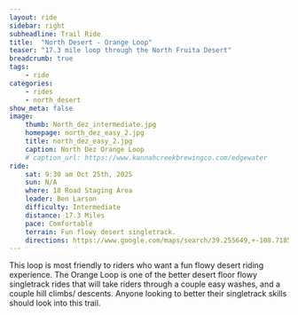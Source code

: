 ```yaml
---
layout: ride
sidebar: right
subheadline: Trail Ride
title:  "North Desert - Orange Loop"
teaser: "17.3 mile loop through the North Fruita Desert"
breadcrumb: true
tags:
    - ride
categories:
    - rides
    - north_desert
show_meta: false    
image:
    thumb: North_dez_intermediate.jpg
    homepage: north_dez_easy_2.jpg
    title: north_dez_easy_2.jpg
    caption: North Dez Orange Loop
    # caption_url: https://www.kannahcreekbrewingco.com/edgewater
ride:
    sat: 9:30 am Oct 25th, 2025
    sun: N/A
    where: 18 Road Staging Area
    leader: Ben Larson
    difficulty: Intermediate
    distance: 17.3 Miles
    pace: Comfortable
    terrain: Fun flowy desert singletrack.
    directions: https://www.google.com/maps/search/39.255649,+-108.718538?entry=tts&g_ep=EgoyMDI0MDgyMS4wKgBIAVAD
---
```

This loop is most friendly to riders who want a fun flowy desert riding experience. The Orange Loop is one of the better desert floor flowy singletrack rides that will take riders through a couple easy washes, and a couple hill climbs/ descents. Anyone looking to better their singletrack skills should look into this trail.